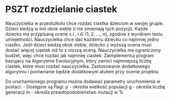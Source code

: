 # PSZT rozdzielanie ciastek
Nauczycielka w przedszkolu chce rozdać ciastka dzieciom w swojej grupie. Dzieci siedzą w linii obok siebie (i nie zmieniają tych pozycji). Każde dziecko ma przypisaną ocene s i , i ∈ (1, 2, ..., n), zgodnie z wynikiem testu umiejetności. Nauczycielka chce dać każdemu dziecku co najmniej jedno ciastko. Jeśli dzieci siedzą obok siebie, dziecko z wyższą ocena musi dostać więcej ciastek niż to z nizszą oceną. Nauczycielka ma ograniczony budżet, więc chce rozdać jak najmniej ciastek. Zaimplementuj program bazujacy na Algorytmie Ewolucyjnym, który zwróci najmniejszą liczbę ciastek, które musi rozdać nauczycielka. Zastosowanie dodatkowego algorytmu i porównanie będzie dodatkowym atutem przy ocenie projektu.

Do uruchamionego programu można dodawać parametry uruchomienia w postaci: -<litera> <liczba>
Dostępne są flagi:
  p - określa wielkość populacji
  g - określa liczbę generacji
  m - określa prawdopodobieństwo mutacji w %
